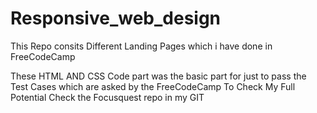 # Responsive_web_design
This Repo consits Different Landing Pages which i have done in FreeCodeCamp

These HTML AND CSS Code part was the basic part for just to pass the Test Cases which are asked by the FreeCodeCamp
To Check My Full Potential Check the Focusquest repo in my GIT 
